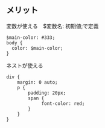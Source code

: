## メリット

変数が使える　$変数名: 初期値;で定義

```
$main-color: #333;
body {
  color: $main-color;
}
```


ネストが使える

```
div {
    margin: 0 auto;
    p {
        padding: 20px;
        span {
             font-color: red;
        }
    }
}
```
